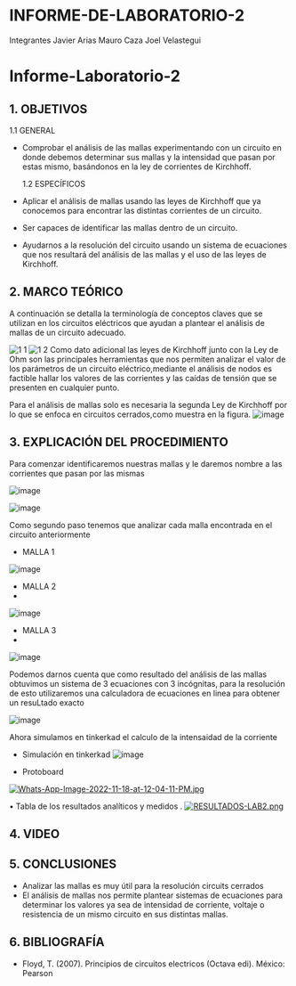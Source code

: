 # INFORME-DE-LABORATORIO-2
Integrantes
Javier Arias
Mauro Caza
Joel Velastegui
# Informe-Laboratorio-2
## 1. OBJETIVOS

   1.1 GENERAL
   
 * Comprobar el análisis de las mallas experimentando con un circuito en donde   debemos  determinar sus mallas y la intensidad que pasan por estas mismo, basándonos en la ley de corrientes de Kirchhoff.

   1.2 ESPECÍFICOS
   

*  Aplicar el análisis de mallas usando las leyes de Kirchhoff que ya conocemos para encontrar las distintas corrientes de un circuito.
* Ser capaces de identificar las mallas dentro de un circuito.
* Ayudarnos a la resolución del circuito usando un sistema de ecuaciones que nos resultará del análisis de las mallas y el uso de las leyes de Kirchhoff.
   

## 2. MARCO TEÓRICO
A continuación se detalla la terminología de conceptos claves que se utilizan en los circuitos eléctricos que ayudan a plantear el análisis de mallas de un circuito adecuado.

![1 1](https://user-images.githubusercontent.com/93666408/142980693-852078d3-baa5-4873-b11a-997cffb76891.jpg)
![1 2](https://user-images.githubusercontent.com/93666408/142980700-a5dab538-0a57-443b-be35-01010500e1fd.jpg)
Como dato adicional las leyes de Kirchhoff junto con la Ley de Ohm son las principales herramientas que nos permiten analizar el valor de los parámetros de un circuito eléctrico,mediante el análisis de nodos es factible hallar los valores de las corrientes y las caídas de tensión que se presenten en cualquier punto.

Para el análisis de mallas solo es necesaria la segunda Ley de Kirchhoff por lo que se enfoca en circuitos cerrados,como muestra en la figura.
![image](https://user-images.githubusercontent.com/93666408/142981151-fbf7142b-af24-4111-af01-7965f41148e9.png)


## 3. EXPLICACIÓN DEL PROCEDIMIENTO
Para comenzar identificaremos nuestras mallas y le daremos nombre a las corrientes que pasan por las mismas

![image](https://user-images.githubusercontent.com/116779906/202569910-bc1683e1-5804-426f-8a92-69719e36ec90.png)

![image](https://user-images.githubusercontent.com/116779906/202569959-788dd807-6292-496f-8e2c-9922e9e40186.png)


Como segundo paso tenemos que analizar cada malla encontrada en el circuito anteriormente

* MALLA 1

![image](https://user-images.githubusercontent.com/116779906/202570026-60c7985a-fe17-4e17-9adc-b0bc6a0a584e.png)

* MALLA 2
*
![image](https://user-images.githubusercontent.com/116779906/202570072-32cc663d-993a-4b3f-a849-d1f3c313cd92.png)


* MALLA 3
*
![image](https://user-images.githubusercontent.com/116779906/202570119-6b4ab084-0909-4603-bfab-b6cb7334147e.png)

Podemos darnos cuenta que como resultado del análisis de las mallas obtuvimos un sistema de 3 ecuaciones con 3 incógnitas, para la resolución de esto utilizaremos una calculadora de ecuaciones en linea para obtener un resuLtado exacto 

![image](https://user-images.githubusercontent.com/116779906/202574438-8afa1581-a109-4528-b260-1c86400809f4.png)

Ahora simulamos en tinkerkad el calculo de la intensaidad de la corriente 

* Simulación en tinkerkad 
![image](https://user-images.githubusercontent.com/116779906/202607803-d584d2fc-f040-4bad-a2bd-445aad417fd6.png)

- Protoboard

[![Whats-App-Image-2022-11-18-at-12-04-11-PM.jpg](https://i.postimg.cc/sxsNgKKz/Whats-App-Image-2022-11-18-at-12-04-11-PM.jpg)](https://postimg.cc/5YK3PBZK)

•	Tabla de los resultados analíticos y medidos .
[![RESULTADOS-LAB2.png](https://i.postimg.cc/9QJyqbpb/RESULTADOS-LAB2.png)](https://postimg.cc/18V8kpbV)

## 4. VIDEO



## 5. CONCLUSIONES
* Analizar las mallas es muy útil para la resolución circuits cerrados 
* El análisis de mallas nos permite plantear sistemas de ecuaciones para determinar los valores ya sea de intensidad de corriente, voltaje o resistencia de un mismo circuito en sus distintas mallas.
## 6. BIBLIOGRAFÍA 
* Floyd, T. (2007). Principios de circuitos electricos (Octava edi). México: Pearson

